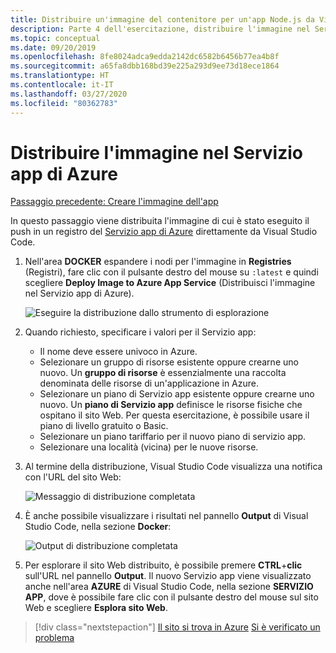 ```yaml
---
title: Distribuire un'immagine del contenitore per un'app Node.js da Visual Studio Code
description: Parte 4 dell'esercitazione, distribuire l'immagine nel Servizio app di Azure
ms.topic: conceptual
ms.date: 09/20/2019
ms.openlocfilehash: 8fe8024adca9edda2142dc6582b6456b77ea4b8f
ms.sourcegitcommit: a65fa8dbb168bd39e225a293d9ee73d18ece1864
ms.translationtype: HT
ms.contentlocale: it-IT
ms.lasthandoff: 03/27/2020
ms.locfileid: "80362783"
---
```

# <a name="deploy-the-image-to-azure-app-service"></a>Distribuire l'immagine nel Servizio app di Azure

[Passaggio precedente: Creare l'immagine dell'app](tutorial-vscode-docker-node-03.md)

In questo passaggio viene distribuita l'immagine di cui è stato eseguito il push in un registro del [Servizio app di Azure](https://azure.microsoft.com/services/app-service/) direttamente da Visual Studio Code.

1. Nell'area **DOCKER** espandere i nodi per l'immagine in **Registries** (Registri), fare clic con il pulsante destro del mouse su `:latest` e quindi scegliere **Deploy Image to Azure App Service** (Distribuisci l'immagine nel Servizio app di Azure).

    ![Eseguire la distribuzione dallo strumento di esplorazione](media/deploy-containers/deploy-image-command.png)

1. Quando richiesto, specificare i valori per il Servizio app:

    - Il nome deve essere univoco in Azure.
    - Selezionare un gruppo di risorse esistente oppure crearne uno nuovo. Un **gruppo di risorse** è essenzialmente una raccolta denominata delle risorse di un'applicazione in Azure.
    - Selezionare un piano di Servizio app esistente oppure crearne uno nuovo. Un **piano di Servizio app** definisce le risorse fisiche che ospitano il sito Web. Per questa esercitazione, è possibile usare il piano di livello gratuito o Basic.
    - Selezionare un piano tariffario per il nuovo piano di servizio app.
    - Selezionare una località (vicina) per le nuove risorse.

1. Al termine della distribuzione, Visual Studio Code visualizza una notifica con l'URL del sito Web:

    ![Messaggio di distribuzione completata](media/deploy-containers/deploy-successful.png)

1. È anche possibile visualizzare i risultati nel pannello **Output** di Visual Studio Code, nella sezione **Docker**:

    ![Output di distribuzione completata](media/deploy-containers/deploy-output.png)

1. Per esplorare il sito Web distribuito, è possibile premere **CTRL**+**clic** sull'URL nel pannello **Output**. Il nuovo Servizio app viene visualizzato anche nell'area **AZURE** di Visual Studio Code, nella sezione **SERVIZIO APP**, dove è possibile fare clic con il pulsante destro del mouse sul sito Web e scegliere **Esplora sito Web**.

> [!div class="nextstepaction"]
> [Il sito si trova in Azure](tutorial-vscode-docker-node-05.md) [Si è verificato un problema](https://www.research.net/r/PWZWZ52?tutorial=docker-extension&step=deploy-app)
